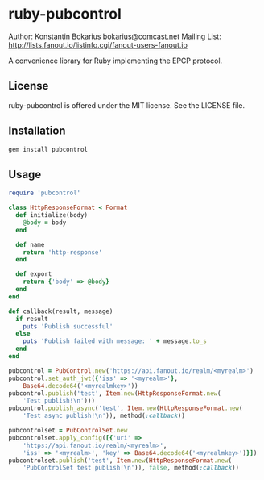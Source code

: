 ruby-pubcontrol
===============

Author: Konstantin Bokarius <bokarius@comcast.net>
Mailing List: http://lists.fanout.io/listinfo.cgi/fanout-users-fanout.io

A convenience library for Ruby implementing the EPCP protocol.

License
-------

ruby-pubcontrol is offered under the MIT license. See the LICENSE file.

Installation
------------

```sh
gem install pubcontrol
```

Usage
-----

```Ruby
require 'pubcontrol'

class HttpResponseFormat < Format
  def initialize(body)
    @body = body
  end

  def name
    return 'http-response'
  end

  def export
    return {'body' => @body}
  end
end

def callback(result, message)
  if result
    puts 'Publish successful'
  else
    puts 'Publish failed with message: ' + message.to_s
  end
end

pubcontrol = PubControl.new('https://api.fanout.io/realm/<myrealm>')
pubcontrol.set_auth_jwt({'iss' => '<myrealm>'},
    Base64.decode64('<myrealmkey>'))
pubcontrol.publish('test', Item.new(HttpResponseFormat.new(
    'Test publish!\n')))
pubcontrol.publish_async('test', Item.new(HttpResponseFormat.new(
    'Test async publish!\n')), method(:callback))

pubcontrolset = PubControlSet.new
pubcontrolset.apply_config([{'uri' => 
    'https://api.fanout.io/realm/<myrealm>', 
    'iss' => '<myrealm>', 'key' => Base64.decode64('<myrealmkey>')}])
pubcontrolset.publish('test', Item.new(HttpResponseFormat.new(
    'PubControlSet test publish!\n')), false, method(:callback))
```
